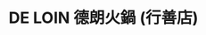 ---
title: "DE LOIN 德朗火鍋 (行善店)"
description: "DE LOIN 德朗火鍋 (行善店)"
layout: shop
keywords:
  - 美食競賽
  - 台灣美食
  - 美食精選
datePublished: "2025-06-30"
dateModified: "2025-07-05"
city: "台北市"
district: "內湖區"
address: "114台北市內湖區行善路385號"
phone: "0287913939"
geo: "25.06398215486331, 121.58578985974603"
google_map: "https://maps.app.goo.gl/k6iWaJWzhhrCsS6z5"
footinder: "https://footinder.com.tw/%e5%8f%b0%e5%8c%97%e5%b8%82%e5%85%a7%e6%b9%96%e5%8d%80/42802/"
official: "https://hotpot.deloin.com.tw/"
award:
  - name: "500盤"
    year: "2024"
    entries:
      - dishes:
          - "美國牛小排套餐"

---